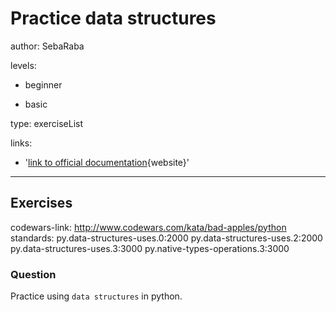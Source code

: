 # Practice data structures
author: SebaRaba

levels:

  - beginner

  - basic


type: exerciseList

links:

  - '[link to official documentation](https://docs.python.org/3/tutorial/datastructures.html){website}'

---
## Exercises
codewars-link: http://www.codewars.com/kata/bad-apples/python
standards:
  py.data-structures-uses.0:2000
  py.data-structures-uses.2:2000
  py.data-structures-uses.3:3000
  py.native-types-operations.3:3000
### Question
Practice using `data structures` in python.
